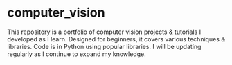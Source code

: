 # computer_vision
This repository is a portfolio of computer vision projects &amp; tutorials I developed as I learn. Designed for beginners, it covers various techniques &amp; libraries. Code is in Python using popular libraries. I will be updating regularly as I continue to expand my knowledge.
